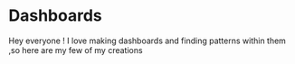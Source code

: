 # Dashboards
Hey everyone ! I love making dashboards and finding patterns within them ,so here are my few of my creations
